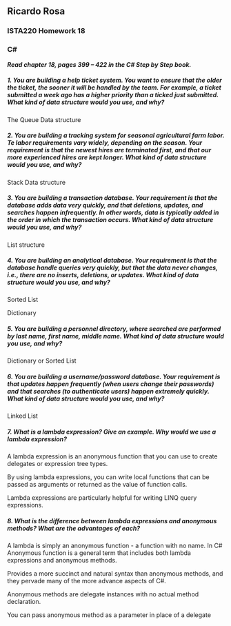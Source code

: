 ## Ricardo Rosa

### ISTA220 Homework 18

### C# 

***Read chapter 18, pages 399 – 422 in the C# Step by Step book.***

##### 1. You are building a help ticket system. You want to ensure that the older the ticket, the sooner it will be handled by the team. For example, a ticket submitted a week ago has a higher priority than a ticked just submitted. What kind of data structure would you use, and why?
The Queue Data structure

##### 2. You are building a tracking system for seasonal agricultural farm labor. Te labor requirements vary widely, depending on the season. Your requirement is that the newest hires are terminated first, and that our more experienced hires are kept longer. What kind of data structure would you use, and why?
Stack Data structure

##### 3. You are building a transaction database. Your requirement is that the database adds data very quickly, and that deletions, updates, and searches happen infrequently. In other words, data is typically added in the order in which the transaction occurs. What kind of data structure would you use, and why?
List structure

##### 4. You are building an analytical database. Your requirement is that the database handle queries very quickly, but that the data never changes, i.e., there are no inserts, deletions, or updates. What kind of data structure would you use, and why?
Sorted List

Dictionary

##### 5. You are building a personnel directory, where searched are performed by last name, first name, middle name. What kind of data structure would you use, and why?
Dictionary or Sorted List

##### 6. You are building a username/password database. Your requirement is that updates happen frequently (when users change their passwords) and that searches (to authenticate users) happen extremely quickly. What kind of data structure would you use, and why?
Linked List

##### 7. What is a lambda expression? Give an example. Why would we use a lambda expression?
A lambda expression is an anonymous function that you can use to create delegates or expression tree types.

By using lambda expressions, you can write local functions that can be passed as arguments or returned as the value of function calls.

Lambda expressions are particularly helpful for writing LINQ query expressions.

##### 8. What is the difference between lambda expressions and anonymous methods? What are the advantages of each?
A lambda is simply an anonymous function - a function with no name. In C# Anonymous function is a general term that includes both lambda expressions and anonymous methods.

Provides a more succinct and natural syntax than anonymous methods, and they pervade many of the more advance aspects of C#.

Anonymous methods are delegate instances with no actual method declaration.

You can pass anonymous method as a parameter in place of a delegate

